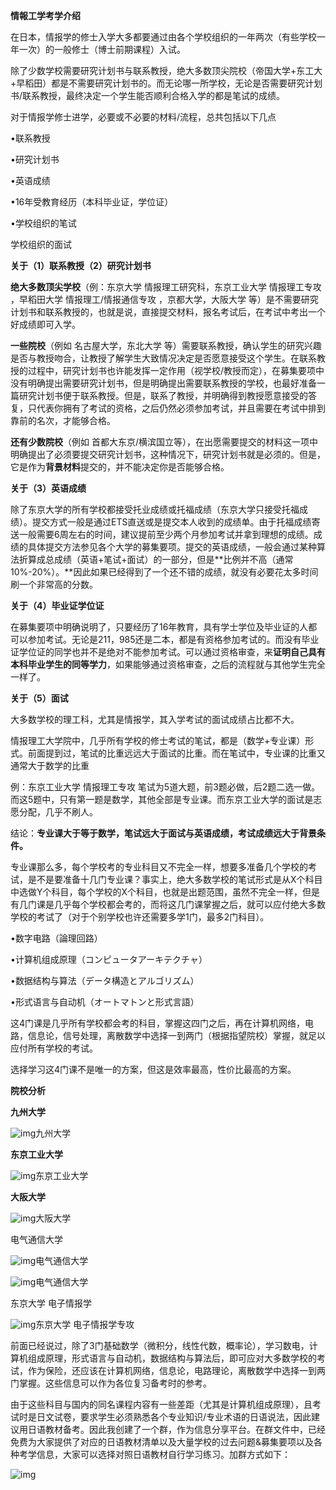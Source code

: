 **情報工学考学介绍**



在日本，情报学的修士入学大多都要通过由各个学校组织的一年两次（有些学校一年一次）的一般修士（博士前期课程）入试。

除了少数学校需要研究计划书与联系教授，绝大多数顶尖院校（帝国大学+东工大+早稻田）都是不需要研究计划书的。而无论哪一所学校，无论是否需要研究计划书/联系教授，最终决定一个学生能否顺利合格入学的都是笔试的成绩。

对于情报学修士进学，必要或不必要的材料/流程，总共包括以下几点

•联系教授

•研究计划书

•英语成绩

•16年受教育经历（本科毕业证，学位证）

•学校组织的笔试

学校组织的面试





**关于（1）联系教授（2）研究计划书**

**绝大多数顶尖学校**（例：东京大学 情报理工研究科，东京工业大学 情报理工专攻 ，早稻田大学 情报理工/情报通信专攻 ，京都大学，大阪大学 等）是不需要研究计划书和联系教授的，也就是说，直接提交材料，报名考试后，在考试中考出一个好成绩即可入学。

**一些院校**（例如 名古屋大学，东北大学 等）需要联系教授，确认学生的研究兴趣是否与教授吻合，让教授了解学生大致情况决定是否愿意接受这个学生。在联系教授的过程中，研究计划书也许能发挥一定作用（视学校/教授而定），在募集要项中没有明确提出需要研究计划书，但是明确提出需要联系教授的学校，也最好准备一篇研究计划书便于联系教授。但是，联系了教授，并明确得到教授愿意接受的答复，只代表你拥有了考试的资格，之后仍然必须参加考试，并且需要在考试中排到靠前的名次，才能够合格。

**还有少数院校**（例如 首都大东京/横滨国立等），在出愿需要提交的材料这一项中明确提出了必须要提交研究计划书，这种情况下，研究计划书就是必须的。但是，它是作为**背景材料**提交的，并不能决定你是否能够合格。

**关于（3）英语成绩**

除了东京大学的所有学校都接受托业成绩或托福成绩（东京大学只接受托福成绩）。提交方式一般是通过ETS直送或是提交本人收到的成绩单。由于托福成绩寄送一般需要6周左右的时间，建议提前至少两个月参加考试并拿到理想的成绩。成绩的具体提交方法参见各个大学的募集要项。提交的英语成绩，一般会通过某种算法折算成总成绩（英语+笔试+面试）的一部分，但是**比例并不高（通常10%-20%）。**因此如果已经得到了一个还不错的成绩，就没有必要花太多时间刷一个非常高的分数。



**关于（4）毕业证学位证**

在募集要项中明确说明了，只要经历了16年教育，具有学士学位及毕业证的人都可以参加考试。无论是211，985还是二本，都是有资格参加考试的。而没有毕业证学位证的同学也并不是绝对不能参加考试。可以通过资格审查，来**证明自己具有本科毕业学生的同等学力**，如果能够通过资格审查，之后的流程就与其他学生完全一样了。

**关于（5）面试**

大多数学校的理工科，尤其是情报学，其入学考试的面试成绩占比都不大。



情报理工大学院中，几乎所有学校的修士考试的笔试，都是（数学+专业课）形式。前面提到过，笔试的比重远远大于面试的比重。而在笔试中，专业课的比重又通常大于数学的比重

例：东京工业大学 情报理工专攻 笔试为5道大题，前3题必做，后2题二选一做。而这5题中，只有第一题是数学，其他全部是专业课。而东京工业大学的面试是志愿分配，几乎不刷人。



结论：**专业课大于等于数学，笔试远大于面试与英语成绩，考试成绩远大于背景条件。**



专业课那么多，每个学校考的专业科目又不完全一样，想要多准备几个学校的考试，是不是要准备十几门专业课？事实上，绝大多数学校的笔试形式是从X个科目中选做Y个科目，每个学校的X个科目，也就是出题范围，虽然不完全一样，但是有几门课是几乎每个学校都会考的，而将这几门课掌握之后，就可以应付绝大多数学校的考试了（对于个别学校也许还需要多学1门，最多2门科目）。

•数字电路（論理回路）

•计算机组成原理（コンピュータアーキテクチャ）

•数据结构与算法（データ構造とアルゴリズム）

•形式语言与自动机（オートマトンと形式言語）

这4门课是几乎所有学校都会考的科目，掌握这四门之后，再在计算机网络，电路，信息论，信号处理，离散数学中选择一到两门（根据指望院校）掌握，就足以应付所有学校的考试。



选择学习这4门课不是唯一的方案，但这是效率最高，性价比最高的方案。





**院校分析**

**九州大学**

![img](https://tva1.sinaimg.cn/large/007S8ZIlly1gjnohe15qzj30nn0eswgl.jpg)九州大学

**东京工业大学**



![img](https://tva1.sinaimg.cn/large/007S8ZIlly1gjnohfp1hpj30n70esq53.jpg)东京工业大学

**大阪大学**

![img](https://tva1.sinaimg.cn/large/007S8ZIlly1gjnohjg6fnj30br0es762.jpg)大阪大学

电气通信大学

![img](https://tva1.sinaimg.cn/large/007S8ZIlly1gjnohwemdej30gb0estbg.jpg)电气通信大学

![img](https://tva1.sinaimg.cn/large/007S8ZIlly1gjnoi2d04pj30gb0esmzb.jpg)电气通信大学

东京大学 电子情报学



![img](https://tva1.sinaimg.cn/large/007S8ZIlly1gjnoi5e270j30ql0643ze.jpg)东京大学 电子情报学专攻

前面已经说过，除了3门基础数学（微积分，线性代数，概率论），学习数电，计算机组成原理，形式语言与自动机，数据结构与算法后，即可应对大多数学校的考试，作为保险，还应该在计算机网络，信息论，电路理论，离散数学中选择一到两门掌握。这些信息可以作为各位复习备考时的参考。

由于这些科目与国内的同名课程内容有一些差距（尤其是计算机组成原理），且考试时是日文试卷，要求学生必须熟悉各个专业知识/专业术语的日语说法，因此建议用日语教材备考。因此我创建了一个群，作为信息分享平台。在群文件中，已经免费为大家提供了对应的日语教材清单以及大量学校的过去问题&募集要项以及各种考学信息，大家可以选择对照日语教材自行学习练习。加群方式如下：

![img](https://pic2.zhimg.com/v2-d11255581b4ccd70f7a15c2a6e0b6221_r.jpg)